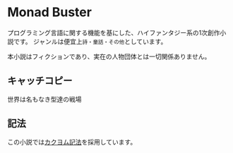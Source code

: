 # Monad Buster

プログラミング言語に関する機能を基にした、ハイファンタジー系の1次創作小説です。
ジャンルは便宜上`詩・童話・その他`としています。

本小説はフィクションであり、実在の人物団体とは一切関係ありません。

## キャッチコピー

世界は名もなき型達の戦場

## 記法

この小説では[カクヨム記法](https://kakuyomu.jp/help/entry/notation)を採用しています。

